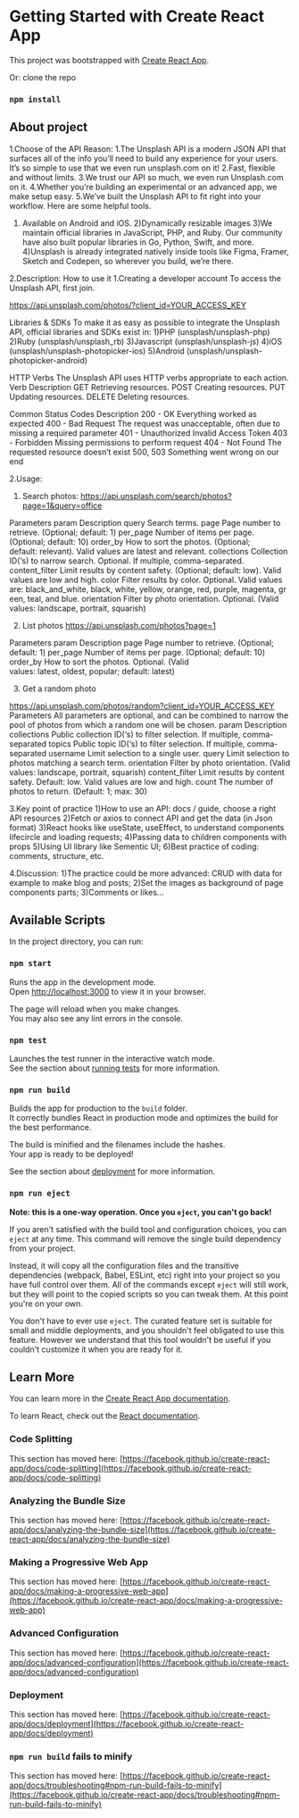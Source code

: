 # Getting Started with Create React App

This project was bootstrapped with [Create React App](https://github.com/facebook/create-react-app).

Or: clone the repo

### `npm install`


## About project

1.Choose of the API
Reason: 
1.The Unsplash API is a modern JSON API that surfaces all of the info you’ll need to build any experience for your users. It’s so simple to use that we even run unsplash.com on it!
2.Fast, flexible and without limits.
3.We trust our API so much, we even run Unsplash.com on it.
4.Whether you’re building an experimental or an advanced app, we make setup easy.
5.We’ve built the Unsplash API to fit right into your workflow. Here are some helpful tools.
1) Available on Android and iOS. 
2)Dynamically resizable images
3)We maintain official libraries in JavaScript, PHP, and Ruby. Our community have also built popular libraries in Go, Python, Swift, and more.
4)Unsplash is already integrated natively inside tools like Figma, Framer, Sketch and Codepen, so wherever you build, we’re there.


2.Description: How to use it
1.Creating a developer account
To access the Unsplash API, first join.

https://api.unsplash.com/photos/?client_id=YOUR_ACCESS_KEY

Libraries & SDKs
To make it as easy as possible to integrate the Unsplash API, official libraries and SDKs exist in:
1)PHP (unsplash/unsplash-php)
2)Ruby (unsplash/unsplash_rb)
3)Javascript (unsplash/unsplash-js)
4)iOS (unsplash/unsplash-photopicker-ios)
5)Android (unsplash/unsplash-photopicker-android)

HTTP Verbs
The Unsplash API uses HTTP verbs appropriate to each action.
Verb	Description
GET	Retrieving resources.
POST	Creating resources.
PUT	Updating resources.
DELETE	Deleting resources.

Common Status Codes	Description
200 - OK	Everything worked as expected
400 - Bad Request	The request was unacceptable, often due to missing a required parameter
401 - Unauthorized	Invalid Access Token
403 - Forbidden	Missing permissions to perform request
404 - Not Found	The requested resource doesn’t exist
500, 503	Something went wrong on our end



2.Usage:
1)  Search photos:
https://api.unsplash.com/search/photos?page=1&query=office

Parameters
param	Description
query	Search terms.
page	Page number to retrieve. (Optional; default: 1)
per_page	Number of items per page. (Optional; default: 10)
order_by	How to sort the photos. (Optional; default: relevant). Valid values are latest and relevant.
collections	Collection ID(‘s) to narrow search. Optional. If multiple, comma-separated.
content_filter	Limit results by content safety. (Optional; default: low). Valid values are low and high.
color	Filter results by color. Optional. Valid values are: black_and_white, black, white, yellow, orange, red, purple, magenta, green, teal, and blue.
orientation	Filter by photo orientation. Optional. (Valid values: landscape, portrait, squarish)


2)  List photos
https://api.unsplash.com/photos?page=1

Parameters
param	Description
page	Page number to retrieve. (Optional; default: 1)
per_page	Number of items per page. (Optional; default: 10)
order_by	How to sort the photos. Optional. (Valid values: latest, oldest, popular; default: latest)

3) Get a random photo

https://api.unsplash.com/photos/random?client_id=YOUR_ACCESS_KEY
Parameters
All parameters are optional, and can be combined to narrow the pool of photos from which a random one will be chosen.
param	Description
collections	Public collection ID(‘s) to filter selection. If multiple, comma-separated
topics	Public topic ID(‘s) to filter selection. If multiple, comma-separated
username	Limit selection to a single user.
query	Limit selection to photos matching a search term.
orientation	Filter by photo orientation. (Valid values: landscape, portrait, squarish)
content_filter	Limit results by content safety. Default: low. Valid values are low and high.
count	The number of photos to return. (Default: 1; max: 30)


3.Key point of practice
1)How to use an API: docs / guide, choose a right API resources
2)Fetch or axios to connect API and get the data (in Json format)
3)React hooks like useState, useEffect, to understand components lifecircle and loading requests;
4)Passing data to children components with props
5)Using UI library like Sementic UI;
6)Best practice of coding: comments, structure, etc.

4.Discussion:
1)The practice could be more advanced: CRUD with data for example to make blog and posts;
2)Set the images as background of page components parts;
3)Comments or likes...



## Available Scripts

In the project directory, you can run:

### `npm start`

Runs the app in the development mode.\
Open [http://localhost:3000](http://localhost:3000) to view it in your browser.

The page will reload when you make changes.\
You may also see any lint errors in the console.

### `npm test`

Launches the test runner in the interactive watch mode.\
See the section about [running tests](https://facebook.github.io/create-react-app/docs/running-tests) for more information.

### `npm run build`

Builds the app for production to the `build` folder.\
It correctly bundles React in production mode and optimizes the build for the best performance.

The build is minified and the filenames include the hashes.\
Your app is ready to be deployed!

See the section about [deployment](https://facebook.github.io/create-react-app/docs/deployment) for more information.

### `npm run eject`

**Note: this is a one-way operation. Once you `eject`, you can't go back!**

If you aren't satisfied with the build tool and configuration choices, you can `eject` at any time. This command will remove the single build dependency from your project.

Instead, it will copy all the configuration files and the transitive dependencies (webpack, Babel, ESLint, etc) right into your project so you have full control over them. All of the commands except `eject` will still work, but they will point to the copied scripts so you can tweak them. At this point you're on your own.

You don't have to ever use `eject`. The curated feature set is suitable for small and middle deployments, and you shouldn't feel obligated to use this feature. However we understand that this tool wouldn't be useful if you couldn't customize it when you are ready for it.

## Learn More

You can learn more in the [Create React App documentation](https://facebook.github.io/create-react-app/docs/getting-started).

To learn React, check out the [React documentation](https://reactjs.org/).

### Code Splitting

This section has moved here: [https://facebook.github.io/create-react-app/docs/code-splitting](https://facebook.github.io/create-react-app/docs/code-splitting)

### Analyzing the Bundle Size

This section has moved here: [https://facebook.github.io/create-react-app/docs/analyzing-the-bundle-size](https://facebook.github.io/create-react-app/docs/analyzing-the-bundle-size)

### Making a Progressive Web App

This section has moved here: [https://facebook.github.io/create-react-app/docs/making-a-progressive-web-app](https://facebook.github.io/create-react-app/docs/making-a-progressive-web-app)

### Advanced Configuration

This section has moved here: [https://facebook.github.io/create-react-app/docs/advanced-configuration](https://facebook.github.io/create-react-app/docs/advanced-configuration)

### Deployment

This section has moved here: [https://facebook.github.io/create-react-app/docs/deployment](https://facebook.github.io/create-react-app/docs/deployment)

### `npm run build` fails to minify

This section has moved here: [https://facebook.github.io/create-react-app/docs/troubleshooting#npm-run-build-fails-to-minify](https://facebook.github.io/create-react-app/docs/troubleshooting#npm-run-build-fails-to-minify)



